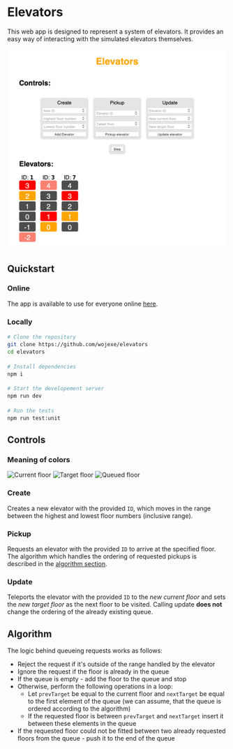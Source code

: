 # Elevators

This web app is designed to represent a system of elevators. It provides an easy way of interacting with the simulated elevators themselves.

![The UI of the web application](screenshot.png "Elevators' app web UI")

## Quickstart

### Online

The app is available to use for everyone online [here](https://elevators-wojexe.vercel.app).

### Locally

```sh
# Clone the repository
git clone https://github.com/wojexe/elevators
cd elevators

# Install dependencies
npm i

# Start the developement server
npm run dev

# Run the tests
npm run test:unit
```

## Controls

### Meaning of colors

![Current floor](https://placehold.co/160x40/orange/white?text=Current%20floor "Current floor")
![Target floor](https://placehold.co/160x40/red/white?text=Target%20floor "Target floor")
![Queued floor](https://placehold.co/160x40/salmon/white?text=Queued%20floor "Queued floor")

### Create

Creates a new elevator with the provided `ID`, which moves in the range between the highest and lowest floor numbers (inclusive range).

### Pickup

Requests an elevator with the provided `ID` to arrive at the specified floor. The algorithm which handles the ordering of requested pickups is described in the [algorithm section](#algorithm).

### Update

Teleports the elevator with the provided `ID` to the *new current floor* and sets the *new target floor* as the next floor to be visited. Calling update **does not** change the ordering of the already existing queue.

## Algorithm

The logic behind queueing requests works as follows:

- Reject the request if it's outside of the range handled by the elevator
- Ignore the request if the floor is already in the queue
- If the queue is empty - add the floor to the queue and stop
- Otherwise, perform the following operations in a loop:
  - Let `prevTarget` be equal to the current floor and `nextTarget` be equal to the first element of the queue (we can assume, that the queue is ordered according to the algorithm)
  - If the requested floor is between `prevTarget` and `nextTarget` insert it between these elements in the queue
- If the requested floor could not be fitted between two already requested floors from the queue - push it to the end of the queue
